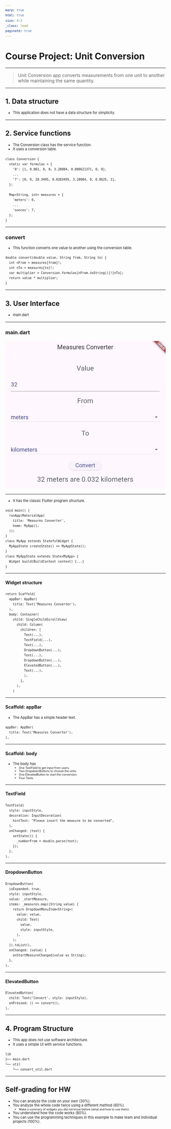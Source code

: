 ```yaml
---
marp: true 
html: true
size: 4:3
_class: lead
paginate: true
---
```


<!-- _class: lead -->
<!-- _class: frontpage -->
<!-- _paginate: skip -->

# Course Project: Unit Conversion

---
> Unit Conversion app converts measurements from one unit to another while maintaining the same quantity.

---

## 1. Data structure

- This application does not have a data structure for simplicity.

---

## 2. Service functions

- The Conversion class has the service function.
- It uses a conversion table. 

<style scoped> 
pre code { font-size: 0.7em !important; line-height: 1.2;} 
</style> 
```
class Conversion {
  static var formulas = {
    '0': [1, 0.001, 0, 0, 3.28084, 0.000621371, 0, 0],
    ...
    '7': [0, 0, 28.3495, 0.0283495, 3.28084, 0, 0.0625, 1],
  };

  Map<String, int> measures = {
    'meters': 0,
    ...
    'ounces': 7,
  };
}

```
---

### convert 

- This function converts one value to another using the conversion table. 
```
double convert(double value, String from, String to) {
  int nFrom = measures[from]!;
  int nTo = measures[to]!;
  var multiplier = Conversion.formulas[nFrom.toString()]![nTo];
  return value * multiplier;
}
```
---

## 3. User Interface

- main.dart
---

### main.dart

![w:240pt](./pic/main.webp)

----
- It has the classic Flutter program structure.

```
void main() {
  runApp(MaterialApp(
    title: 'Measures Converter',
    home: MyApp(),
  ));
}
class MyApp extends StatefulWidget {
  MyAppState createState() => MyAppState();
}
class MyAppState extends State<MyApp> {
  Widget build(BuildContext context) {...}
}  
```

---

#### Widget structure

```
return Scaffold(
  appBar: AppBar(
    title: Text('Measures Converter'),
  ),
  body: Container(
    child: SingleChildScrollView(
      child: Column(
        children: [
          Text(...),
          TextField(...), 
          Text(...),
          DropdownButton(...),
          Text(...),
          DropdownButton(...),
          ElevatedButton(...),
          Text(...),
          ),
        ],
      ),
    )
```
---

#### Scaffold: appBar

- The AppBar has a simple header text. 
```
appBar: AppBar(
  title: Text('Measures Converter'),
),
```
---

#### Scaffold: body

- The body has
  - One TextField to get input from users.
  - Two DropdownButtons to choose the units.
  - One ElevatedButton to start the conversion. 
  - Four Texts. 
--- 

#### TextField

```
TextField(
  style: inputStyle,
  decoration: InputDecoration(
    hintText: "Please insert the measure to be converted",
  ),
  onChanged: (text) {
    setState(() {
      _numberFrom = double.parse(text);
    });
  },
),
```
---

#### DropdownButton

```
DropdownButton(
  isExpanded: true,
  style: inputStyle,
  value: _startMeasure,
  items: _measures.map((String value) {
    return DropdownMenuItem<String>(
      value: value,
      child: Text(
        value,
        style: inputStyle,
      ),
    );
  }).toList(),
  onChanged: (value) {
    onStartMeasureChanged(value as String);
  },
),
```
---

#### ElevatedButton

```
ElevatedButton(
  child: Text('Convert', style: inputStyle),
  onPressed: () => convert(),
),
```

---

## 4. Program Structure

- This app does not use software architecture.
- It uses a simple UI with service functions.

```
lib
├── main.dart
└── util
    └── convert_util.dart
```
---

## Self-grading for HW 

<style scoped> 
li { font-size: 0.8em !important; line-height: 1.2;} 
</style> 

- You can analyze the code on your own (30%).
- You analyze the whole code twice using a different method (60%).
    - Make a summary of widgets you did not know before (what and how to use them). 
- You understand how the code works (80%).
- You can use the programming techniques in this example to make team and individual projects (100%). 


 
